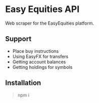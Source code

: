 # Easy Equities API

Web scraper for the EasyEquities platform.

## Support
- Place buy instructions
- Using EasyFX for transfers
- Getting account balances
- Getting holdings for symbols

## Installation

> npm i
